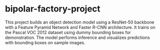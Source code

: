 # bipolar-factory-project
This project builds an object detection model using a ResNet-50 backbone with a Feature Pyramid Network and Faster R-CNN architecture. It trains on the Pascal VOC 2012 dataset using dummy bounding boxes for demonstration. The model performs inference and visualizes predictions with bounding boxes on sample images.
